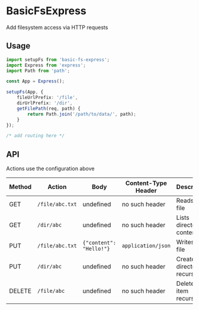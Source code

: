 # BasicFsExpress
Add filesystem access via HTTP requests

## Usage
```TypeScript
import setupFs from 'basic-fs-express';
import Express from 'express';
import Path from 'path';

const App = Express();

setupFs(App, {
    fileUrlPrefix: '/file',
    dirUrlPrefix: '/dir',
    getFilePath(req, path) {
        return Path.join('/path/to/data/', path);
    }
});

/* add routing here */
```

## API
Actions use the configuration above

| Method | Action             | Body                    | Content-Type Header | Description                   |
| ------ | ------------------ | ----------------------- | ------------------- | ----------------------------- |
| GET    | `/file/abc.txt`    | undefined               | no such header      | Reads the file                |
| GET    | `/dir/abc`         | undefined               | no such header      | Lists directory contents      |
| PUT    | `/file/abc.txt`    | `{"content": "Hello!"}` | `application/json`  | Writes the file               |
| PUT    | `/dir/abc`         | undefined               | no such header      | Creates directory recursively |
| DELETE | `/file/abc`        | undefined               | no such header      | Deletes the item recursively  |

